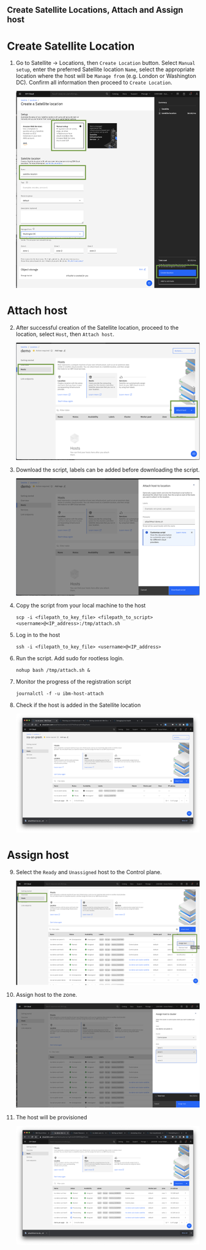 ## Create Satellite Locations, Attach and Assign host

# Create Satellite Location

1. Go to Satellite -> Locations, then `Create Location` button.  Select `Manual setup`, enter the preferred Satellite location `Name`, select the appropriate location where the host will be `Manage from` (e.g. London or Washington DC). Confirm all information then proceed to `Create Location`. 

    ![Create Sat Location](images/create-sat-loc.png)

# Attach host

2. After successful creation of the Satellite location, proceed to the location, select `Host`, then `Attach host`.

    ![attach host](images/attach-host.png)

3. Download the script, labels can be added before downloading the script. 

    ![download-script](images/download-script.png)

4. Copy the script from your local machine to the host

    ```
    scp -i <filepath_to_key_file> <filepath_to_script> <username>@<IP_address>:/tmp/attach.sh
    ```

5. Log in to the host

    ```
    ssh -i <filepath_to_key_file> <username>@<IP_address>
    ```

6. Run the script.  Add sudo for rootless login.

    ```
    nohup bash /tmp/attach.sh &
    ```

7. Monitor the progress of the registration script

    ```
    journalctl -f -u ibm-host-attach
    ```

8. Check if the host is added in the Satellite location

    ![host-ready](images/host-ready.png)

# Assign host

9. Select the `Ready` and `Unassigned` host to the Control plane. 

    ![select-host-assign](images/select-host-assign.png)

10. Assign host to the zone.

    ![assign-host](images/assign-host.png)

11. The host will be provisioned

    ![host-provision](images/host-provision.png)

